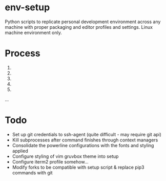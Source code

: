 # env-setup

Python scripts to replicate personal development environment across any machine with proper packaging and editor profiles and settings. Linux machine environment only.

# Process
1.
2.
3.
4.
5.
...

# Todo
- Set up git credentials to ssh-agent (quite difficult - may require git api)
- Kill subprocesses after command finishes through context managers
- Consolidate the powerline configurations with the fonts and styling applied
- Configure styling of vim gruvbox theme into setup
- Configure iterm2 profile somehow...
- Modify forks to be compatible with setup script & replace pip3 commands with git 
